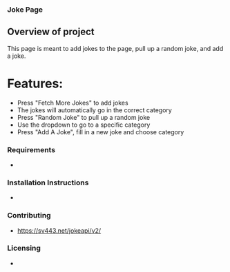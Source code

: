 ### Joke Page
## Overview of project
This page is meant to add jokes to the page, pull up a random joke, and add a joke.
# Features:
   * Press "Fetch More Jokes" to add jokes
   * The jokes will automatically go in the correct category
   * Press "Random Joke" to pull up a random joke
   * Use the dropdown to go to a specific category
   * Press "Add A Joke", fill in a new joke and choose category

### Requirements
* 

### Installation Instructions
* 

### Contributing
* https://sv443.net/jokeapi/v2/

### Licensing
* 